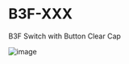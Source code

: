 # B3F-XXX
B3F Switch with Button Clear Cap

![image](https://github.com/microrobotics/B3F-XXX/assets/4562957/d0772adc-d054-47c2-97c9-65273df2c7bb)

